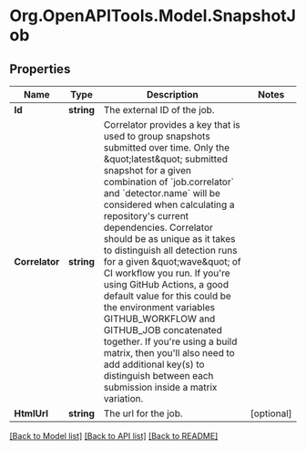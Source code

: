 # Org.OpenAPITools.Model.SnapshotJob

## Properties

Name | Type | Description | Notes
------------ | ------------- | ------------- | -------------
**Id** | **string** | The external ID of the job. | 
**Correlator** | **string** | Correlator provides a key that is used to group snapshots submitted over time. Only the \&quot;latest\&quot; submitted snapshot for a given combination of &#x60;job.correlator&#x60; and &#x60;detector.name&#x60; will be considered when calculating a repository&#39;s current dependencies. Correlator should be as unique as it takes to distinguish all detection runs for a given \&quot;wave\&quot; of CI workflow you run. If you&#39;re using GitHub Actions, a good default value for this could be the environment variables GITHUB_WORKFLOW and GITHUB_JOB concatenated together. If you&#39;re using a build matrix, then you&#39;ll also need to add additional key(s) to distinguish between each submission inside a matrix variation. | 
**HtmlUrl** | **string** | The url for the job. | [optional] 

[[Back to Model list]](../README.md#documentation-for-models) [[Back to API list]](../README.md#documentation-for-api-endpoints) [[Back to README]](../README.md)

